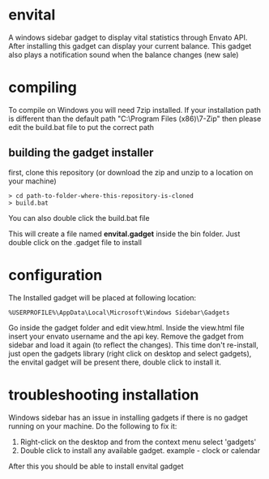 envital
=======

A windows sidebar gadget to display vital statistics through Envato API.
After installing this gadget can display your current balance. 
This gadget also plays a notification sound when the balance changes (new sale)

compiling
=========

To compile on Windows you will need 7zip installed.
If your installation path is different than the default path "C:\Program Files (x86)\7-Zip" then please edit the build.bat file to put the correct path

building the gadget installer
----------------------------- 
first, clone this repository (or download the zip and unzip to a location on your machine)

	> cd path-to-folder-where-this-repository-is-cloned
	> build.bat

You can also double click the build.bat file

This will create a file named **envital.gadget** inside the bin folder.
Just double click on the .gadget file to install

configuration
=============

The Installed gadget will be placed at following location:

	%USERPROFILE%\AppData\Local\Microsoft\Windows Sidebar\Gadgets

Go inside the gadget folder and edit view.html.
Inside the view.html file insert your envato username and the api key.
Remove the gadget from sidebar and load it again (to reflect the changes). This time don't re-install, just open the gadgets library (right click on desktop and select gadgets), the envital gadget will be present there, double click to install it.


troubleshooting installation
============================

Windows sidebar has an issue in installing gadgets if there is no gadget running on your machine. 
Do the following to fix it:

1. Right-click on the desktop and from the context menu select 'gadgets'
2. Double click to install any available gadget. example - clock or calendar

After this you should be able to install envital gadget